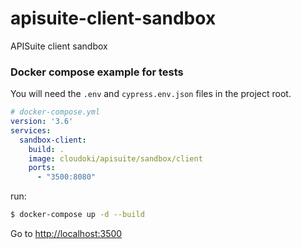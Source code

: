# apisuite-client-sandbox
APISuite client sandbox


### Docker compose example for tests

You will need the `.env` and `cypress.env.json` files in the project root.

```yml
# docker-compose.yml
version: '3.6'
services:
  sandbox-client:
    build: .
    image: cloudoki/apisuite/sandbox/client
    ports:
      - "3500:8080"
```

run:

```bash
$ docker-compose up -d --build
```

Go to [http://localhost:3500](http://localhost:3500)
